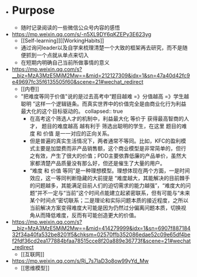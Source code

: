 - # Purpose
	- 随时记录阅读的一些微信公众号内容的感悟
- https://mp.weixin.qq.com/s/-n5XL9DY6qKZEPy3E623yg
	- [[Self-learning]][[WorkingHabits]]
	- 通过询问leader以及自学来梳理清楚一个大致的框架再去研究，而不是随便抓到一个点就从单点来切入
	- 在短期内明确自己当前所做事情的意义
- https://mp.weixin.qq.com/s?__biz=MzA3MzE5MjM2Mw==&mid=212127309&idx=1&sn=47a40d42fc9e49697fc35f6135505f60&scene=21#wechat_redirect
	- [[内卷]]
	- "把难度等同于价值"说的是过去高考中“题目越难 =》分值越高 =》学生越聪明 ”这样一个逻辑链条。而真实世界中的价值完全是由商业化行为利益最大化的这个目标驱动的。
	  collapsed:: true
		- 在高考这个筛选人才的机制中，利益最大化  等价于 获得最高智商的人才， 题目的难度越高  越有利于 筛选出聪明的学生，在这里 题目的难度  和  价值 是一一对应的正向关系。
		- 但是普遍的真实生活情况下，两者通常不等同。比如，KFC的盈利模式主要是加盟费而非产品销售额，这个商业模型是非常简单的，但行之有效，产生了很大的价值；PDD主要依靠低廉的产品单价，虽然大家都清楚产品质量没有那么好，但还是催生了大量的用户。
		- “难度 和 价值 等同”是一种理想模型。理想体现在两个方面，一是时间效应，这一等同判断隐藏的大前提是 “难度越大，其能解决的目前棘手的问题越多，其能满足目前人们的迫切需求的能力越强”，“难度大的问题”并不一定与“当前”这个时间点能建立起紧密联系，但有可能与“未来某个时间点”密切联系；二是理论和实际问题本质的接近程度，之所以当前解决方案变得难度大可能是因为仍然过分偏离问题本质，切换视角从而降低难度，反而有可能创造更大的价值。
- https://mp.weixin.qq.com/s?__biz=MzA3MzE5MjM2Mw==&mid=414279999&idx=1&sn=6907f88718432f34a40fa532be8201f5&chksm=02570ffb352086edae52c09e65df4bef2fdf36cd2ea177884bfaa78515cce8f20a889e36773f&scene=21#wechat_redirect
	- [[互联网]]
- https://mp.weixin.qq.com/s/Rj_7s7IaD3o8ow99yYd_Mw
	- [[思维模型]]